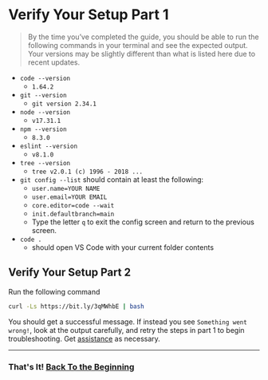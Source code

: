 # Verify Your Setup Part 1

> By the time you’ve completed the guide, you should be able to run the following commands in your terminal and see the expected output. Your versions may be slightly different than what is listed here due to recent updates.

- `code --version`
  - `1.64.2`
- `git --version`
  - `git version 2.34.1`
- `node --version`
  - `v17.31.1`
- `npm --version`
  - `8.3.0`
- `eslint --version`
  - `v8.1.0`
- `tree --version`
  - `tree v2.0.1 (c) 1996 - 2018 ...`
- `git config --list` should contain at least the following:
  - `user.name=YOUR NAME`
  - `user.email=YOUR EMAIL`
  - `core.editor=code --wait`
  - `init.defaultbranch=main`
  - Type the letter `q` to exit the config screen and return to the previous screen.
- `code .`
  - should open VS Code with your current folder contents

## Verify Your Setup Part 2

Run the following command

```bash
curl -Ls https://bit.ly/3qMWhbE | bash
```

You should get a successful message. If instead you see `Something went wrong!`, look at the output carefully, and retry the steps in part 1 to begin troubleshooting. Get [assistance](../../error/error.md) as necessary.

---

### That's It! [Back To the Beginning](../../README.md)
